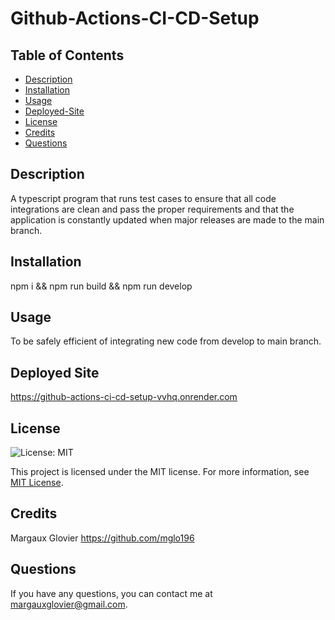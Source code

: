# Github-Actions-CI-CD-Setup

## Table of Contents
- [Description](#description)
- [Installation](#installation)
- [Usage](#usage)
- [Deployed-Site](#deployed-site)
- [License](#license)
- [Credits](#credits)
- [Questions](#questions)

## Description
A typescript program that runs test cases to ensure that all code integrations are clean and pass the proper requirements and that the application is constantly updated when major releases are made to the main branch.

## Installation
npm i && npm run build && npm run develop 

## Usage
To be safely efficient of integrating new code from develop to main branch.

## Deployed Site

https://github-actions-ci-cd-setup-vvhq.onrender.com

## License
![License: MIT](https://img.shields.io/badge/License-MIT-yellow.svg)

This project is licensed under the MIT license. For more information, see [MIT License](https://opensource.org/licenses/MIT).



## Credits
Margaux Glovier https://github.com/mglo196

## Questions
If you have any questions, you can contact me at [margauxglovier@gmail.com](mailto:margauxglovier@gmail.com).
